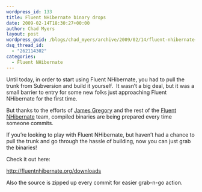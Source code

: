 ```yaml
---
wordpress_id: 133
title: Fluent NHibernate binary drops
date: 2009-02-14T18:30:27+00:00
author: Chad Myers
layout: post
wordpress_guid: /blogs/chad_myers/archive/2009/02/14/fluent-nhibernate-binary-drops.aspx
dsq_thread_id:
  - "262114302"
categories:
  - Fluent NHibernate
---
```

Until today, in order to start using Fluent NHibernate, you had to pull the trunk from Subversion and build it yourself.&#160; It wasn’t a big deal, but it was a small barrier to entry for some new folks just approaching Fluent NHibernate for the first time.

But thanks to the efforts of [James Gregory](http://blog.jagregory.com/) and the rest of the [Fluent NHibernate](http://fluentnhibernate.org) team, compiled binaries are being prepared every time someone commits.

If you’re looking to play with Fluent NHibernate, but haven’t had a chance to pull the trunk and go through the hassle of building, now you can just grab the binaries!

Check it out here:

<http://fluentnhibernate.org/downloads>

Also the source is zipped up every commit for easier grab-n-go action.